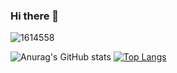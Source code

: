 ### Hi there 👋


![1614558](https://user-images.githubusercontent.com/57394982/121431103-a3bd7a00-c981-11eb-9496-b7ba4158fd37.jpg)

![Anurag's GitHub stats](https://github-readme-stats.vercel.app/api?username=yaserananbeh&show_icons=true&theme=radical&hide=stars) 
[![Top Langs](https://github-readme-stats.vercel.app/api/top-langs/?username=yaserananbeh&layout=compact)](https://github.com/anuraghazra/github-readme-stats)

<!-- <p align="center">
<img src="https://github-readme-stats.vercel.app/api/top-langs/?username=yaserananbeh&theme=radical&show_icons=true" alt="yaserananbeh" /><br><br>
</p>
 -->
<!--  &hide=CSS -->

<!--
**yaserananbeh/yaserananbeh** is a ✨ _special_ ✨ repository because its `README.md` (this file) appears on your GitHub profile.

Here are some ideas to get you started:

- 🔭 I’m currently working on ...
- 🌱 I’m currently learning ...
- 👯 I’m looking to collaborate on ...
- 🤔 I’m looking for help with ...
- 💬 Ask me about ...
- 📫 How to reach me: ...
- 😄 Pronouns: ...
- ⚡ Fun fact: ...
-->
